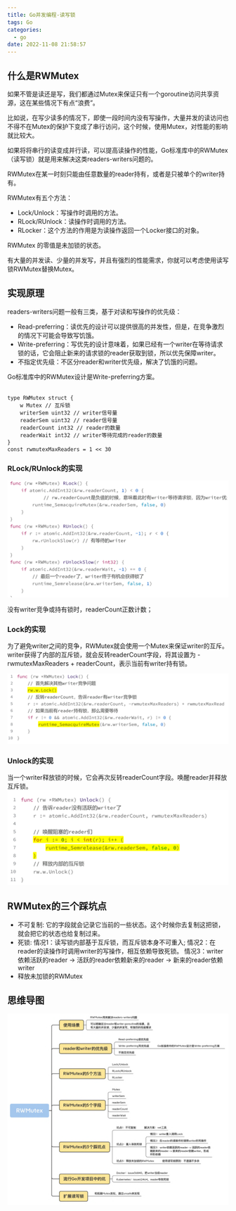 ```yaml
---
title: Go并发编程-读写锁
tags: Go
categories:
  - go
date: 2022-11-08 21:58:57
---
```


## 什么是RWMutex
如果不管是读还是写，我们都通过Mutex来保证只有一个goroutine访问共享资源，这在某些情况下有点“浪费”。

比如说，在写少读多的情况下，即使一段时间内没有写操作，大量并发的读访问也不得不在Mutex的保护下变成了串行访问，这个时候，使用Mutex，对性能的影响就比较大。

如果将将串行的读变成并行读，可以提高读操作的性能，Go标准库中的RWMutex（读写锁）就是用来解决这类readers-writers问题的。

RWMutex在某一时刻只能由任意数量的reader持有，或者是只被单个的writer持有。

RWMutex有五个方法：
- Lock/Unlock：写操作时调用的方法。
- RLock/RUnlock：读操作时调用的方法。
- RLocker：这个方法的作用是为读操作返回一个Locker接口的对象。

RWMutex 的零值是未加锁的状态。

有大量的并发读、少量的并发写，并且有强烈的性能需求，你就可以考虑使用读写锁RWMutex替换Mutex。

## 实现原理

readers-writers问题一般有三类，基于对读和写操作的优先级：
- Read-preferring：读优先的设计可以提供很高的并发性，但是，在竞争激烈的情况下可能会导致写饥饿。
- Write-preferring：写优先的设计意味着，如果已经有一个writer在等待请求锁的话，它会阻止新来的请求锁的reader获取到锁，所以优先保障writer。
- 不指定优先级：不区分reader和writer优先级，解决了饥饿的问题。

Go标准库中的RWMutex设计是Write-preferring方案。

``` golang

type RWMutex struct { 
    w Mutex // 互斥锁
    writerSem uint32 // writer信号量 
    readerSem uint32 // reader信号量 
    readerCount int32 // reader的数量 
    readerWait int32 // writer等待完成的reader的数量
} 
const rwmutexMaxReaders = 1 << 30
```

### RLock/RUnlock的实现

![](Go并发编程-读写锁/2022-11-08-23-18-43.png)

没有writer竞争或持有锁时，readerCount正数计数；

### Lock的实现
为了避免writer之间的竞争，RWMutex就会使用一个Mutex来保证writer的互斥。writer获得了内部的互斥锁，就会反转readerCount字段，将其设置为 -rwmutexMaxReaders + readerCount，表示当前有writer持有锁。

![](Go并发编程-读写锁/2022-11-08-23-20-51.png)

### Unlock的实现
当一个writer释放锁的时候，它会再次反转readerCount字段。唤醒reader并释放互斥锁。
![](Go并发编程-读写锁/2022-11-08-23-24-06.png)

## RWMutex的三个踩坑点
- 不可复制: 它的字段就会记录它当前的一些状态。这个时候你去复制这把锁，就会把它的状态也给复制过来。
- 死锁: 
    情况1：读写锁内部基于互斥锁，而互斥锁本身不可重入; 
    情况2：在reader的读操作时调用writer的写操作，相互依赖导致死锁。
    情况3：writer依赖活跃的reader -> 活跃的reader依赖新来的reader -> 新来的reader依赖writer
- 释放未加锁的RWMutex

## 思维导图
![](Go并发编程-读写锁/2022-11-08-23-33-24.png)